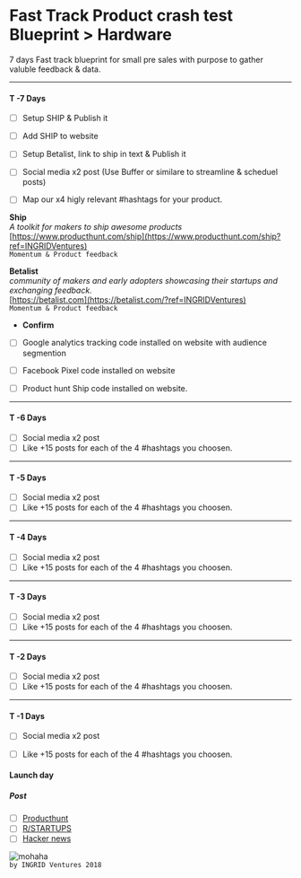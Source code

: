 # Fast Track Product crash test Blueprint > Hardware 
7 days Fast track blueprint for small pre sales with purpose to gather valuble feedback & data.   
<!-- [INGRID Ventures](https://ingridx.com) -->

***
#### T -7 Days
- [ ] Setup SHIP & Publish it
- [ ] Add SHIP to website
- [ ] Setup Betalist, link to ship in text & Publish it
- [ ] Social media x2 post (Use Buffer or similare to streamline & scheduel posts)  
- [ ] Map our x4 higly relevant #hashtags for your product.  


**Ship**  
*A toolkit for makers to ship awesome products*  
[https://www.producthunt.com/ship](https://www.producthunt.com/ship?ref=INGRIDVentures)  
`Momentum & Product feedback`  

**Betalist**  
*community of makers and early adopters showcasing their startups and exchanging feedback.*  
[https://betalist.com](https://betalist.com/?ref=INGRIDVentures)  
`Momentum & Product feedback` 

  - **Confirm**  
- [ ] Google analytics tracking code installed on website with audience segmention
- [ ] Facebook Pixel code installed on website  
- [ ] Product hunt Ship code installed on website.




***
#### T -6 Days
- [ ] Social media x2 post
- [ ] Like +15 posts for each of the 4 #hashtags you choosen.
***
#### T -5 Days
- [ ] Social media x2 post
- [ ] Like +15 posts for each of the 4 #hashtags you choosen.
***
#### T -4 Days
- [ ] Social media x2 post
- [ ] Like +15 posts for each of the 4 #hashtags you choosen.
***
#### T -3 Days
- [ ] Social media x2 post
- [ ] Like +15 posts for each of the 4 #hashtags you choosen.
***
#### T -2 Days
- [ ] Social media x2 post
- [ ] Like +15 posts for each of the 4 #hashtags you choosen.
***
#### T -1 Days
- [ ] Social media x2 post
- [ ] Like +15 posts for each of the 4 #hashtags you choosen.


#### Launch day 

##### Post
- [ ] [Producthunt](https://www.producthunt.com?ref=INGRIDVentures)
- [ ] [R/STARTUPS](https://www.reddit.com/r/startups/?ref=INGRIDVentures)
- [ ] [Hacker news](https://news.ycombinator.com/show?ref=INGRIDVentures)

![mohaha](https://media.giphy.com/media/8fen5LSZcHQ5O/giphy.gif)  
`by INGRID Ventures 2018 `  
